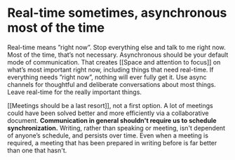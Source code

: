 # Real-time sometimes, asynchronous most of the time
Real-time means ”right now”. Stop everything else and talk to me right now. Most of the time, that’s not necessary. Asynchronous should be your default mode of communication. That creates [[Space and attention to focus]] on what’s most important right now, including things that need real-time. If everything needs ”right now”, nothing will ever fully get it. Use async channels for thoughtful and deliberate conversations about most things. Leave real-time for the really important things.

[[Meetings should be a last resort]], not a first option. A lot of meetings could have been solved better and more efficiently via a collaborative document. **Communication in general shouldn't require us to schedule synchronization.** Writing, rather than speaking or meeting, isn't dependent of anyone’s schedule, and persists over time. Even when a meeting is required, a meeting that has been prepared in writing before is far better than one that hasn't.